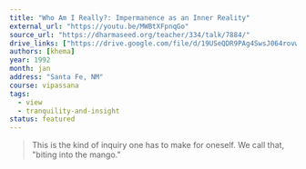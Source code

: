 ```yaml
---
title: "Who Am I Really?: Impermanence as an Inner Reality"
external_url: "https://youtu.be/MWBtXFpnqGo"
source_url: "https://dharmaseed.org/teacher/334/talk/7884/"
drive_links: ["https://drive.google.com/file/d/19USeQDR9PAg4SwsJ064rovwd1m2oHkah/view?usp=drivesdk"]
authors: [khema]
year: 1992
month: jan
address: "Santa Fe, NM"
course: vipassana
tags:
  - view
  - tranquility-and-insight
status: featured
---
```


> This is the kind of inquiry one has to make for oneself. We call that, "biting into the mango."

  